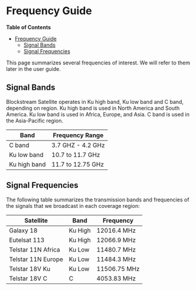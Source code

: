 # Frequency Guide

<!-- markdown-toc start - Don't edit this section. Run M-x markdown-toc-generate-toc again -->
**Table of Contents**

- [Frequency Guide](#frequency-guide)
    - [Signal Bands](#signal-bands)
    - [Signal Frequencies](#signal-frequencies)

<!-- markdown-toc end -->

This page summarizes several frequencies of interest. We will refer to them
later in the user guide.

## Signal Bands

Blockstream Satellite operates in Ku high band, Ku low band and C band,
depending on region. Ku high band is used in North America and South America. Ku
low band is used in Africa, Europe, and Asia. C band is used in the Asia-Pacific
region.

| Band         | Frequency Range   |
|--------------|-------------------|
| C band       | 3.7 GHZ - 4.2 GHz |
| Ku low band  | 10.7 to 11.7 GHz  |
| Ku high band | 11.7 to 12.75 GHz |

## Signal Frequencies

The following table summarizes the transmission bands and frequencies of the
signals that we broadcast in each coverage region:

| Satellite          | Band    | Frequency    |
|--------------------|---------|--------------|
| Galaxy 18          | Ku High | 12016.4 MHz  |
| Eutelsat 113       | Ku High | 12066.9 MHz  |
| Telstar 11N Africa | Ku Low  | 11480.7 MHz  |
| Telstar 11N Europe | Ku Low  | 11484.3 MHz  |
| Telstar 18V Ku     | Ku Low  | 11506.75 MHz |
| Telstar 18V C      | C       | 4053.83 MHz  |


